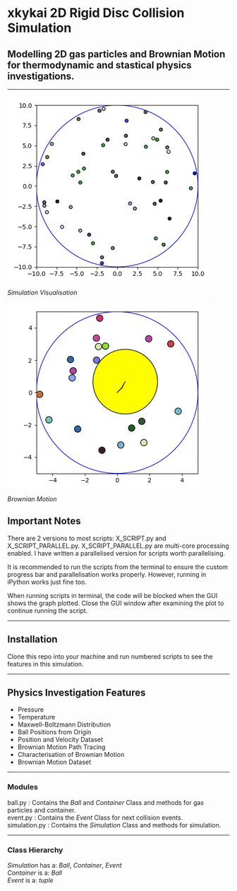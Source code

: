 # xkykai 2D Rigid Disc Collision Simulation
## Modelling 2D gas particles and Brownian Motion for thermodynamic and stastical physics investigations.

---

![Alt Text](gif/test_animation.gif)

*Simulation Visualisation*

![Alt Text](gif/brownian_animation.gif)

*Brownian Motion*

## Important Notes
There are 2 versions to most scripts: X_SCRIPT.py and X_SCRIPT_PARALLEL.py. X_SCRIPT_PARALLEL.py are multi-core processing enabled. I have written a parallelised version for scripts worth parallelising.

It is recommended to run the scripts from the terminal to ensure the custom progress bar and parallelisation works properly. However, running in iPython works just fine too.

When running scripts in terminal, the code will be blocked when the GUI shows the graph plotted. Close the GUI window after examining the plot to continue running the script.

---

## Installation
Clone this repo into your machine and run numbered scripts to see the features in this simulation.

---

## Physics Investigation Features
- Pressure
- Temperature
- Maxwell-Boltzmann Distribution
- Ball Positions from Origin
- Position and Velocity Dataset
- Brownian Motion Path Tracing
- Characterisation of Brownian Motion
- Brownian Motion Dataset

---

### Modules
ball.py : Contains the *Ball* and *Container* Class and methods for gas particles and container.  
event.py : Contains the *Event* Class for next collision events.  
simulation.py : Contains the *Simulation* Class and methods for simulation.

---

### Class Hierarchy
*Simulation* has a: *Ball*, *Container*, *Event*  
*Container* is a: *Ball*  
*Event* is a: *tuple*
